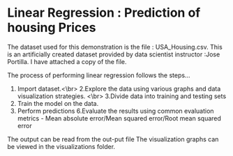 <h1>Linear Regression : Prediction of housing Prices</h1>

The dataset used for this demonstration is the file : USA_Housing.csv.
This is an artificially created dataset provided by data scientist instructor :Jose Portilla. 
I have attached a copy of the file. 


The process of performing linear regression follows the steps...
1. Import dataset.<\br>
2.Explore the data using various graphs and data visualization strategies. <\br>
3.Divide data into training and testing sets 
4. Train the model on the data.
5. Perform predictions 
6.Evaluate the results using common evaluation metrics  - Mean absolute error/Mean squared error/Root mean squared error


The output can be read from the out-put file 
The visualization graphs can be viewed in the visualizations folder. 



